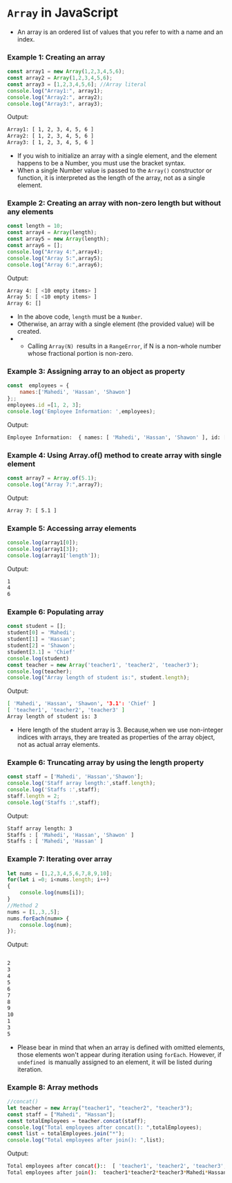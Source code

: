 # `Array` in JavaScript

- An array is an ordered list of values that you refer to with a name and an index.

### Example 1: Creating an array
```javascript
const array1 = new Array(1,2,3,4,5,6);
const array2 = Array(1,2,3,4,5,6);
const array3 = [1,2,3,4,5,6]; //Array literal 
console.log("Array1:", array1);
console.log("Array2:", array2);
console.log("Array3:", array3);
```
Output:
```bash
Array1: [ 1, 2, 3, 4, 5, 6 ]
Array2: [ 1, 2, 3, 4, 5, 6 ]
Array3: [ 1, 2, 3, 4, 5, 6 ]
```
- If you wish to initialize an array with a single element, and the element happens to be a Number, you must use the bracket syntax. 
- When a single Number value is passed to the `Array()` constructor or function, it is interpreted as the length of the array, not as a single element.

### Example 2: Creating an array with non-zero length but without any elements
```javascript
const length = 10;
const array4 = Array(length);
const array5 = new Array(length);
const array6 = [];
console.log("Array 4:",array4); 
console.log("Array 5:",array5); 
console.log("Array 6:",array6); 
```
Output:
```bash
Array 4: [ <10 empty items> ]
Array 5: [ <10 empty items> ]
Array 6: []
```
- In the above code, `length` must be a `Number`.
- Otherwise, an array with a single element (the provided value) will be created.
- - Calling `Array(N) `results in a `RangeError`, if N is a non-whole number whose fractional portion is non-zero. 
### Example 3: Assigning array to an object as property
```javascript
const  employees = {
    names:['Mahedi', 'Hassan', 'Shawon']
};;
employees.id =[1, 2, 3];
console.log('Employee Information: ',employees);
```
Output:
```bash
Employee Information:  { names: [ 'Mahedi', 'Hassan', 'Shawon' ], id: [ 1, 2, 3 ] }
```
### Example 4: Using Array.of() method to create array with single element
```javascript
const array7 = Array.of(5.1);
console.log("Array 7:",array7); 
```
Output:
```bash
Array 7: [ 5.1 ]
```
### Example 5: Accessing array elements
```javascript
console.log(array1[0]);
console.log(array1[3]);
console.log(array1['length']);
```
Output:
```bash
1
4
6
```
### Example 6: Populating array
```javascript
const student = [];
student[0] = 'Mahedi';
student[1] = 'Hassan';
student[2] = 'Shawon';
student[3.1] = 'Chief'
console.log(student)
const teacher = new Array('teacher1', 'teacher2', 'teacher3');
console.log(teacher);
console.log("Array length of student is:", student.length);
```
Output:
```bash
[ 'Mahedi', 'Hassan', 'Shawon', '3.1': 'Chief' ]
[ 'teacher1', 'teacher2', 'teacher3' ]
Array length of student is: 3
```
- Here length of the student array is 3. Because,when we use non-integer indices with arrays, they are treated as properties of the array object, not as actual array elements.

### Example 6: Truncating array by using the length property
```javascript
const staff = ['Mahedi', 'Hassan','Shawon'];
console.log('Staff array length:',staff.length);
console.log('Staffs :',staff);
staff.length = 2;
console.log('Staffs :',staff);
```
Output:
```bash
Staff array length: 3
Staffs : [ 'Mahedi', 'Hassan', 'Shawon' ]
Staffs : [ 'Mahedi', 'Hassan' ]
```

### Example 7: Iterating over array
```javascript
let nums = [1,2,3,4,5,6,7,8,9,10];
for(let i =0; i<nums.length; i++)
{
    console.log(nums[i]);
}
//Method 2
nums = [1,,3,,5];
nums.forEach(num=> {
    console.log(num);
});
```
Output:
```bash

2
3
4
5
6
7
8
9
10
1
3
5
```
- Please bear in mind that when an array is defined with omitted elements, those elements won't appear during iteration using `forEach`. However, if `undefined `is manually assigned to an element, it will be listed during iteration.

### Example 8: Array methods
```javascript
//concat()
let teacher = new Array("teacher1", "teacher2", "teacher3");
const staff = ["Mahedi", "Hassan"];
const totalEmployees = teacher.concat(staff);
console.log("Total employees after concat(): ",totalEmployees);
const list = totalEmployees.join("*");
console.log("Total employees after join(): ",list);
```
Output:
```bash
Total employees after concat()::  [ 'teacher1', 'teacher2', 'teacher3', 'Mahedi', 'Hassan' ]
Total employees after join():  teacher1*teacher2*teacher3*Mahedi*Hassan
```